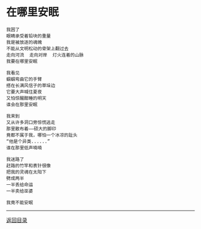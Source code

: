 # 在哪里安眠

```
我困了
眼睛承受着铅块的重量
我是被放逐的魂魄
不能从文明松动的骨架上翻过去
走向河流  走向对岸  灯火连着的山脉
我要在哪里安眠

我看见
蝈蝈弯曲它的手臂
搭在长满风信子的草垛边
它要大声喊住夏夜
又怕惊醒酣睡的明天
谁会在那里安眠

我来到
又从许多洞口旁惊慌逃走
那里散布着——硕大的脚印
竟都不属于我，哪怕一个冰凉的趾头
“他是个异类......”
谁在那里低声喃喃

我迷路了
赶路的竹竿和表针很像
把我的灵魂在太阳下
劈成两半
一半丢给命运
一半卖给巫婆

我竟不能安眠
```



---



[返回目录](./index.html)